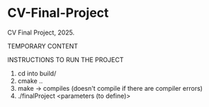 # CV-Final-Project
CV Final Project, 2025.

TEMPORARY CONTENT

INSTRUCTIONS TO RUN THE PROJECT
1. cd into build/
2. cmake ..
3. make -> compiles (doesn't compile if there are compiler errors)
4. ./finalProject <parameters (to define)>

